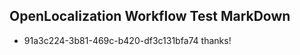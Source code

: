 ## OpenLocalization Workflow Test MarkDown
* 91a3c224-3b81-469c-b420-df3c131bfa74 thanks!

<!--HONumber=Oct16_HO4-->


